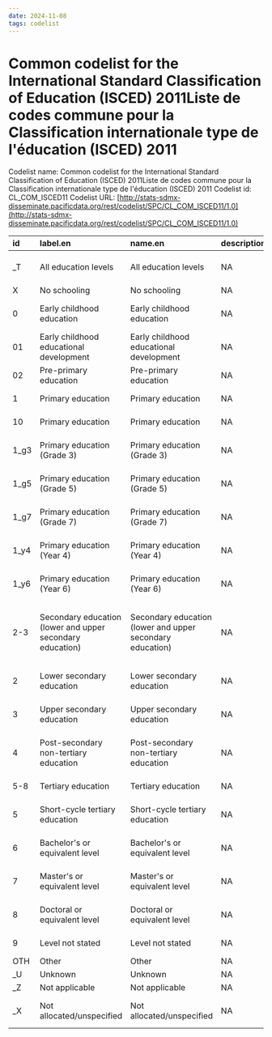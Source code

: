 ```yaml
---
date: 2024-11-08
tags: codelist
---
```


# Common codelist for the International Standard Classification of Education (ISCED) 2011Liste de codes commune pour la Classification internationale type de l'éducation (ISCED) 2011

Codelist name: Common codelist for the International Standard Classification of Education (ISCED) 2011Liste de codes commune pour la Classification internationale type de l'éducation (ISCED) 2011
Codelist id: CL_COM_ISCED11
Codelist URL: [http://stats-sdmx-disseminate.pacificdata.org/rest/codelist/SPC/CL_COM_ISCED11/1.0](http://stats-sdmx-disseminate.pacificdata.org/rest/codelist/SPC/CL_COM_ISCED11/1.0)

|id   |label.en                                                  |name.en                                                   |description.en |label.fr                                                                 |name.fr                                                                  |description.fr |
|:----|:---------------------------------------------------------|:---------------------------------------------------------|:--------------|:------------------------------------------------------------------------|:------------------------------------------------------------------------|:--------------|
|_T   |All education levels                                      |All education levels                                      |NA             |Tous les niveaux d'enseignement                                          |Tous les niveaux d'enseignement                                          |NA             |
|X    |No schooling                                              |No schooling                                              |NA             |Pas de scolarité                                                         |Pas de scolarité                                                         |NA             |
|0    |Early childhood education                                 |Early childhood education                                 |NA             |L'éducation de la petite enfance                                         |L'éducation de la petite enfance                                         |NA             |
|01   |Early childhood educational development                   |Early childhood educational development                   |NA             |Développement éducatif de la petite enfance                              |Développement éducatif de la petite enfance                              |NA             |
|02   |Pre-primary education                                     |Pre-primary education                                     |NA             |Enseignement préprimaire                                                 |Enseignement préprimaire                                                 |NA             |
|1    |Primary education                                         |Primary education                                         |NA             |Enseignement primaire                                                    |Enseignement primaire                                                    |NA             |
|10   |Primary education                                         |Primary education                                         |NA             |Enseignement primaire                                                    |Enseignement primaire                                                    |NA             |
|1_g3 |Primary education (Grade 3)                               |Primary education (Grade 3)                               |NA             |Enseignement primaire (3e année d'étude)                                 |Enseignement primaire (3e année d'étude)                                 |NA             |
|1_g5 |Primary education (Grade 5)                               |Primary education (Grade 5)                               |NA             |Enseignement primaire (5e année d'étude)                                 |Enseignement primaire (5e année d'étude)                                 |NA             |
|1_g7 |Primary education (Grade 7)                               |Primary education (Grade 7)                               |NA             |Enseignement primaire (7e année d'étude)                                 |Enseignement primaire (7e année d'étude)                                 |NA             |
|1_y4 |Primary education (Year 4)                                |Primary education (Year 4)                                |NA             |Enseignement primaire (4e année d'âge)                                   |Enseignement primaire (4e année d'âge)                                   |NA             |
|1_y6 |Primary education (Year 6)                                |Primary education (Year 6)                                |NA             |Enseignement primaire (6e année d'âge)                                   |Enseignement primaire (6e année d'âge)                                   |NA             |
|2-3  |Secondary education (lower and upper secondary education) |Secondary education (lower and upper secondary education) |NA             |Enseignement secondaire (enseignement secondaire inférieur et supérieur) |Enseignement secondaire (enseignement secondaire inférieur et supérieur) |NA             |
|2    |Lower secondary education                                 |Lower secondary education                                 |NA             |Enseignement secondaire inférieur                                        |Enseignement secondaire inférieur                                        |NA             |
|3    |Upper secondary education                                 |Upper secondary education                                 |NA             |L'enseignement secondaire supérieur                                      |L'enseignement secondaire supérieur                                      |NA             |
|4    |Post-secondary non-tertiary education                     |Post-secondary non-tertiary education                     |NA             |Enseignement post-secondaire non supérieur                               |Enseignement post-secondaire non supérieur                               |NA             |
|5-8  |Tertiary education                                        |Tertiary education                                        |NA             |Éducation tertiaire                                                      |Éducation tertiaire                                                      |NA             |
|5    |Short-cycle tertiary education                            |Short-cycle tertiary education                            |NA             |Enseignement supérieur de cycle court                                    |Enseignement supérieur de cycle court                                    |NA             |
|6    |Bachelor's or equivalent level                            |Bachelor's or equivalent level                            |NA             |Baccalauréat ou niveau équivalent                                        |Baccalauréat ou niveau équivalent                                        |NA             |
|7    |Master's or equivalent level                              |Master's or equivalent level                              |NA             |Master ou niveau équivalent                                              |Master ou niveau équivalent                                              |NA             |
|8    |Doctoral or equivalent level                              |Doctoral or equivalent level                              |NA             |Doctorat ou niveau équivalent                                            |Doctorat ou niveau équivalent                                            |NA             |
|9    |Level not stated                                          |Level not stated                                          |NA             |Niveau non indiqué                                                       |Niveau non indiqué                                                       |NA             |
|OTH  |Other                                                     |Other                                                     |NA             |Autre                                                                    |Autre                                                                    |NA             |
|_U   |Unknown                                                   |Unknown                                                   |NA             |Inconnu                                                                  |Inconnu                                                                  |NA             |
|_Z   |Not applicable                                            |Not applicable                                            |NA             |Pas applicable                                                           |Pas applicable                                                           |NA             |
|_X   |Not allocated/unspecified                                 |Not allocated/unspecified                                 |NA             |Non-attribué/Non-spécifié                                                |Non-attribué/Non-spécifié                                                |NA             |
